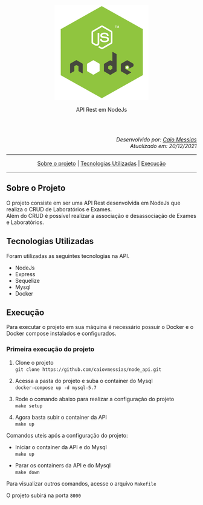 <div align="center">
    <img src="src/docs/logo.png" width="250px;" alt=""/>
    <p>API Rest em NodeJs</p>
</div>
<br/>
<br/>
<div align="right">
    <div>
        <p><i>Desenvolvido por: <a href="mailto:caiov.messias@icloud.com">Caio Messias</a>
        <br/>
        Atualizado em: 20/12/2021
        </i></p>
    </div>
</div>


----

<div align="center">

[Sobre o projeto](#sobre-o-projeto) | [Tecnologias Utilizadas](#Tecnologias-utilizadas) | [Execução](#execução)
</div>

----  

## Sobre o Projeto  

O projeto consiste em ser uma API Rest desenvolvida em NodeJs que realiza o CRUD de Laboratórios e Exames.  
Além do CRUD é possível realizar a associação e desassociação de Exames e Laboratórios.  

## Tecnologias Utilizadas

Foram utilizadas as seguintes tecnologias na API.  
- NodeJs
- Express
- Sequelize
- Mysql
- Docker

## Execução

Para executar o projeto em sua máquina é necessário possuir o Docker e o Docker compose instalados e configurados.

### Primeira execução do projeto

1. Clone o projeto  
`git clone https://github.com/caiovmessias/node_api.git`

2. Acessa a pasta do projeto e suba o container do Mysql  
`docker-compose up -d mysql-5.7`

3. Rode o comando abaixo para realizar a configuração do projeto  
`make setup`

4. Agora basta subir o container da API  
`make up`

Comandos uteis após a configuração do projeto:

- Iniciar o container da API e do Mysql  
`make up`

- Parar os containers da API e do Mysql  
`make down`

Para visualizar outros comandos, acesse o arquivo `Makefile`  

O projeto subirá na porta `8000`
